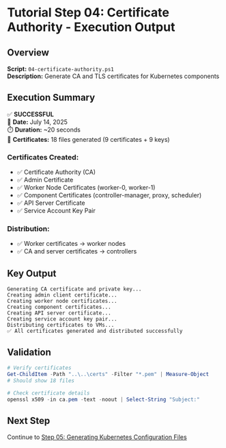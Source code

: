 # Tutorial Step 04: Certificate Authority - Execution Output

## Overview
**Script:** `04-certificate-authority.ps1`  
**Description:** Generate CA and TLS certificates for Kubernetes components

## Execution Summary

✅ **SUCCESSFUL**  
📅 **Date:** July 14, 2025  
⏱️ **Duration:** ~20 seconds  
🔐 **Certificates:** 18 files generated (9 certificates + 9 keys)

### Certificates Created:
- ✅ Certificate Authority (CA)
- ✅ Admin Certificate 
- ✅ Worker Node Certificates (worker-0, worker-1)
- ✅ Component Certificates (controller-manager, proxy, scheduler)
- ✅ API Server Certificate
- ✅ Service Account Key Pair

### Distribution:
- ✅ Worker certificates → worker nodes
- ✅ CA and server certificates → controllers

## Key Output
```
Generating CA certificate and private key...
Creating admin client certificate...
Creating worker node certificates...
Creating component certificates...
Creating API server certificate...
Creating service account key pair...
Distributing certificates to VMs...
✅ All certificates generated and distributed successfully
```

## Validation
```powershell
# Verify certificates
Get-ChildItem -Path "..\..\certs" -Filter "*.pem" | Measure-Object
# Should show 18 files

# Check certificate details
openssl x509 -in ca.pem -text -noout | Select-String "Subject:"
```

## Next Step
Continue to [Step 05: Generating Kubernetes Configuration Files](../05/05-execution-output.md)
